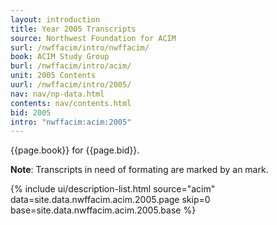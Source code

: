 ```yaml
---
layout: introduction
title: Year 2005 Transcripts
source: Northwest Foundation for ACIM
surl: /nwffacim/intro/nwffacim/
book: ACIM Study Group
burl: /nwffacim/intro/acim/
unit: 2005 Contents
uurl: /nwffacim/intro/2005/
nav: nav/np-data.html
contents: nav/contents.html
bid: 2005
intro: "nwffacim:acim:2005"
---
```


{{page.book}} for {{page.bid}}.

**Note**: Transcripts in need of formating are marked by an 
<i class="fa fa-exclamation"></i> mark.

{% include ui/description-list.html source="acim"
data=site.data.nwffacim.acim.2005.page skip=0
base=site.data.nwffacim.acim.2005.base %}

